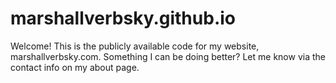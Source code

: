 # marshallverbsky.github.io

Welcome! This is the publicly available code for my website, marshallverbsky.com. Something I can be doing better? Let me know via the contact info on my about page.
